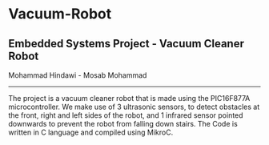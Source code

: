 # Vacuum-Robot
Embedded Systems Project - Vacuum Cleaner Robot
---
Mohammad Hindawi -
Mosab Mohammad

---
The project is a vacuum cleaner robot that is made using the PIC16F877A microcontroller. We make use of 3 ultrasonic sensors, to detect obstacles at the front, right and left sides of the robot, and 1 infrared sensor pointed downwards to prevent the robot from falling down stairs.
The Code is written in C language and compiled using MikroC.
